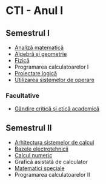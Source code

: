 # CTI - Anul I

## Semestrul I

- [Analiză matematică](../../Materii/Matematică/CalcDif.md)
- [Algebră și geometrie](../../Materii/Matematică/AlgGeom.md)
- [Fizică](../../Materii/Fizică/Fizică.md)
- Programarea calculatoarelor I
- [Proiectare logică](../../Materii/Fizică/ProiectareLogică.md)
- [Utilizarea sistemelor de operare](../../Materii/Informatică/USO.md)

### Facultative

- [Gândire critică și etică academică](../../Materii/Altele/GCEA.md)

## Semestrul II

- [Arhitectura sistemelor de calcul](../../Materii/Informatică/ASC.md)
- [Bazele electrotehnicii](../../Materii/Fizică/BazeleElectrotehnicii.md)
- [Calcul numeric](../../Materii/Informatică/CN.md)
- Grafică asistată de calculator
- [Matematici speciale](../../Materii/Matematică/MatematiciSpeciale.md)
- Programarea calculatoarelor II
